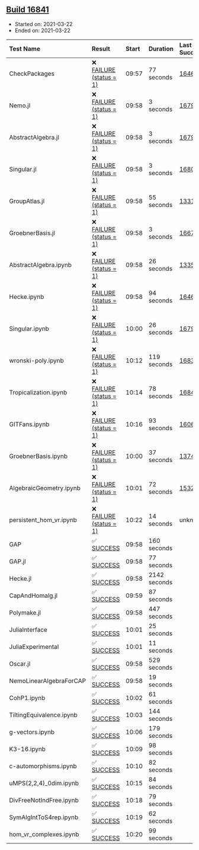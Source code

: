 ## [Build 16841](https://oscarci.mathematik.uni-kl.de/job/oscar/16841/)

* Started on: 2021-03-22
* Ended on: 2021-03-22

| Test Name    | Result | Start | Duration | Last Success | First Failure |
|:-------------|:-------|:------|:---------|:-------------|:--------------|
| CheckPackages | ❌ [FAILURE (status = 1)](https://oscarci.mathematik.uni-kl.de/job/oscar/16841/artifact/logs/build-16841/CheckPackages.log) | 09:57 | 77 seconds | [16463](https://oscarci.mathematik.uni-kl.de/job/oscar/16463/) | [16464](https://oscarci.mathematik.uni-kl.de/job/oscar/16464/) |
| Nemo.jl | ❌ [FAILURE (status = 1)](https://oscarci.mathematik.uni-kl.de/job/oscar/16841/artifact/logs/build-16841/Nemo.jl.log) | 09:58 | 3 seconds | [16793](https://oscarci.mathematik.uni-kl.de/job/oscar/16793/) | [16794](https://oscarci.mathematik.uni-kl.de/job/oscar/16794/) |
| AbstractAlgebra.jl | ❌ [FAILURE (status = 1)](https://oscarci.mathematik.uni-kl.de/job/oscar/16841/artifact/logs/build-16841/AbstractAlgebra.jl.log) | 09:58 | 3 seconds | [16792](https://oscarci.mathematik.uni-kl.de/job/oscar/16792/) | [16793](https://oscarci.mathematik.uni-kl.de/job/oscar/16793/) |
| Singular.jl | ❌ [FAILURE (status = 1)](https://oscarci.mathematik.uni-kl.de/job/oscar/16841/artifact/logs/build-16841/Singular.jl.log) | 09:58 | 3 seconds | [16802](https://oscarci.mathematik.uni-kl.de/job/oscar/16802/) | [16803](https://oscarci.mathematik.uni-kl.de/job/oscar/16803/) |
| GroupAtlas.jl | ❌ [FAILURE (status = 1)](https://oscarci.mathematik.uni-kl.de/job/oscar/16841/artifact/logs/build-16841/GroupAtlas.jl.log) | 09:58 | 55 seconds | [13311](https://oscarci.mathematik.uni-kl.de/job/oscar/13311/) | [13312](https://oscarci.mathematik.uni-kl.de/job/oscar/13312/) |
| GroebnerBasis.jl | ❌ [FAILURE (status = 1)](https://oscarci.mathematik.uni-kl.de/job/oscar/16841/artifact/logs/build-16841/GroebnerBasis.jl.log) | 09:58 | 3 seconds | [16676](https://oscarci.mathematik.uni-kl.de/job/oscar/16676/) | [16677](https://oscarci.mathematik.uni-kl.de/job/oscar/16677/) |
| AbstractAlgebra.ipynb | ❌ [FAILURE (status = 1)](https://oscarci.mathematik.uni-kl.de/job/oscar/16841/artifact/logs/build-16841/AbstractAlgebra.ipynb.log) | 09:58 | 26 seconds | [13355](https://oscarci.mathematik.uni-kl.de/job/oscar/13355/) | [13356](https://oscarci.mathematik.uni-kl.de/job/oscar/13356/) |
| Hecke.ipynb | ❌ [FAILURE (status = 1)](https://oscarci.mathematik.uni-kl.de/job/oscar/16841/artifact/logs/build-16841/Hecke.ipynb.log) | 09:58 | 94 seconds | [16463](https://oscarci.mathematik.uni-kl.de/job/oscar/16463/) | [16464](https://oscarci.mathematik.uni-kl.de/job/oscar/16464/) |
| Singular.ipynb | ❌ [FAILURE (status = 1)](https://oscarci.mathematik.uni-kl.de/job/oscar/16841/artifact/logs/build-16841/Singular.ipynb.log) | 10:00 | 26 seconds | [16793](https://oscarci.mathematik.uni-kl.de/job/oscar/16793/) | [16794](https://oscarci.mathematik.uni-kl.de/job/oscar/16794/) |
| wronski-poly.ipynb | ❌ [FAILURE (status = 1)](https://oscarci.mathematik.uni-kl.de/job/oscar/16841/artifact/logs/build-16841/wronski-poly.ipynb.log) | 10:12 | 119 seconds | [16830](https://oscarci.mathematik.uni-kl.de/job/oscar/16830/) | [16831](https://oscarci.mathematik.uni-kl.de/job/oscar/16831/) |
| Tropicalization.ipynb | ❌ [FAILURE (status = 1)](https://oscarci.mathematik.uni-kl.de/job/oscar/16841/artifact/logs/build-16841/Tropicalization.ipynb.log) | 10:14 | 78 seconds | [16840](https://oscarci.mathematik.uni-kl.de/job/oscar/16840/) | [16841](https://oscarci.mathematik.uni-kl.de/job/oscar/16841/) |
| GITFans.ipynb | ❌ [FAILURE (status = 1)](https://oscarci.mathematik.uni-kl.de/job/oscar/16841/artifact/logs/build-16841/GITFans.ipynb.log) | 10:16 | 93 seconds | [16068](https://oscarci.mathematik.uni-kl.de/job/oscar/16068/) | [16069](https://oscarci.mathematik.uni-kl.de/job/oscar/16069/) |
| GroebnerBasis.ipynb | ❌ [FAILURE (status = 1)](https://oscarci.mathematik.uni-kl.de/job/oscar/16841/artifact/logs/build-16841/GroebnerBasis.ipynb.log) | 10:00 | 37 seconds | [13748](https://oscarci.mathematik.uni-kl.de/job/oscar/13748/) | [13749](https://oscarci.mathematik.uni-kl.de/job/oscar/13749/) |
| AlgebraicGeometry.ipynb | ❌ [FAILURE (status = 1)](https://oscarci.mathematik.uni-kl.de/job/oscar/16841/artifact/logs/build-16841/AlgebraicGeometry.ipynb.log) | 10:01 | 72 seconds | [15322](https://oscarci.mathematik.uni-kl.de/job/oscar/15322/) | [15323](https://oscarci.mathematik.uni-kl.de/job/oscar/15323/) |
| persistent_hom_vr.ipynb | ❌ [FAILURE (status = 1)](https://oscarci.mathematik.uni-kl.de/job/oscar/16841/artifact/logs/build-16841/persistent_hom_vr.ipynb.log) | 10:22 | 14 seconds | unknown | unknown |
| GAP | ✅ [SUCCESS](https://oscarci.mathematik.uni-kl.de/job/oscar/16841/artifact/logs/build-16841/GAP.log) | 09:58 | 160 seconds |  |  |
| GAP.jl | ✅ [SUCCESS](https://oscarci.mathematik.uni-kl.de/job/oscar/16841/artifact/logs/build-16841/GAP.jl.log) | 09:58 | 77 seconds |  |  |
| Hecke.jl | ✅ [SUCCESS](https://oscarci.mathematik.uni-kl.de/job/oscar/16841/artifact/logs/build-16841/Hecke.jl.log) | 09:58 | 2142 seconds |  |  |
| CapAndHomalg.jl | ✅ [SUCCESS](https://oscarci.mathematik.uni-kl.de/job/oscar/16841/artifact/logs/build-16841/CapAndHomalg.jl.log) | 09:59 | 87 seconds |  |  |
| Polymake.jl | ✅ [SUCCESS](https://oscarci.mathematik.uni-kl.de/job/oscar/16841/artifact/logs/build-16841/Polymake.jl.log) | 09:58 | 447 seconds |  |  |
| JuliaInterface | ✅ [SUCCESS](https://oscarci.mathematik.uni-kl.de/job/oscar/16841/artifact/logs/build-16841/JuliaInterface.log) | 10:01 | 25 seconds |  |  |
| JuliaExperimental | ✅ [SUCCESS](https://oscarci.mathematik.uni-kl.de/job/oscar/16841/artifact/logs/build-16841/JuliaExperimental.log) | 10:01 | 11 seconds |  |  |
| Oscar.jl | ✅ [SUCCESS](https://oscarci.mathematik.uni-kl.de/job/oscar/16841/artifact/logs/build-16841/Oscar.jl.log) | 09:58 | 529 seconds |  |  |
| NemoLinearAlgebraForCAP | ✅ [SUCCESS](https://oscarci.mathematik.uni-kl.de/job/oscar/16841/artifact/logs/build-16841/NemoLinearAlgebraForCAP.log) | 09:58 | 19 seconds |  |  |
| CohP1.ipynb | ✅ [SUCCESS](https://oscarci.mathematik.uni-kl.de/job/oscar/16841/artifact/logs/build-16841/CohP1.ipynb.log) | 10:02 | 61 seconds |  |  |
| TiltingEquivalence.ipynb | ✅ [SUCCESS](https://oscarci.mathematik.uni-kl.de/job/oscar/16841/artifact/logs/build-16841/TiltingEquivalence.ipynb.log) | 10:03 | 144 seconds |  |  |
| g-vectors.ipynb | ✅ [SUCCESS](https://oscarci.mathematik.uni-kl.de/job/oscar/16841/artifact/logs/build-16841/g-vectors.ipynb.log) | 10:06 | 179 seconds |  |  |
| K3-16.ipynb | ✅ [SUCCESS](https://oscarci.mathematik.uni-kl.de/job/oscar/16841/artifact/logs/build-16841/K3-16.ipynb.log) | 10:09 | 98 seconds |  |  |
| c-automorphisms.ipynb | ✅ [SUCCESS](https://oscarci.mathematik.uni-kl.de/job/oscar/16841/artifact/logs/build-16841/c-automorphisms.ipynb.log) | 10:10 | 82 seconds |  |  |
| uMPS(2,2,4)_0dim.ipynb | ✅ [SUCCESS](https://oscarci.mathematik.uni-kl.de/job/oscar/16841/artifact/logs/build-16841/uMPS-2-2-4-_0dim.ipynb.log) | 10:15 | 84 seconds |  |  |
| DivFreeNotIndFree.ipynb | ✅ [SUCCESS](https://oscarci.mathematik.uni-kl.de/job/oscar/16841/artifact/logs/build-16841/DivFreeNotIndFree.ipynb.log) | 10:18 | 79 seconds |  |  |
| SymAlgIntToS4rep.ipynb | ✅ [SUCCESS](https://oscarci.mathematik.uni-kl.de/job/oscar/16841/artifact/logs/build-16841/SymAlgIntToS4rep.ipynb.log) | 10:19 | 62 seconds |  |  |
| hom_vr_complexes.ipynb | ✅ [SUCCESS](https://oscarci.mathematik.uni-kl.de/job/oscar/16841/artifact/logs/build-16841/hom_vr_complexes.ipynb.log) | 10:20 | 99 seconds |  |  |
